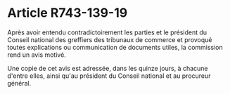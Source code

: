# Article R743-139-19

<p>Après avoir entendu contradictoirement les parties et le président du Conseil national des greffiers des tribunaux de commerce et provoqué toutes explications ou communication de documents utiles, la commission rend un avis motivé.</p><p>Une copie de cet avis est adressée, dans les quinze jours, à chacune d'entre elles, ainsi qu'au président du Conseil national et au procureur général.</p>